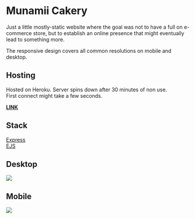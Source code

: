 # Munamii Cakery
Just a little mostly-static website where the goal was not to have a full on e-commerce store, but to establish an online presence that might eventually lead to something more.

The responsive design covers all common resolutions on mobile and desktop.

## Hosting

Hosted on Heroku. Server spins down after 30 minutes of non use.  
First connect might take a few seconds.

**[LINK](https://munamii.herokuapp.com/)**

## Stack

[Express](https://expressjs.com/)  
[EJS](https://ejs.co/)

## Desktop

![](https://i.imgur.com/rFPFhgk.png)

## Mobile

![](https://i.imgur.com/WL8QlDR.png)
